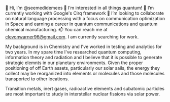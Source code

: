 👋 Hi, I’m @seemedidemees
👀 I’m interested in all things quantum!
🌱 I’m currently working with Google's Cirq framework
💞️ I’m looking to collaborate on natural language processing with a focus on communication optimization in Space and earning a career in quantum communications and quantum chemical manufacturing.
📫 You can reach me at clevonwarner96@gmail.com. I am currently searching for work.

My background is in Chemistry and I've worked in testing and analytics for two years. In my spare time I've researched quantum computing, information theory and radiation and I believe that it is possible to generate strategic elemnts in our planetary environments. Given the proper positioning of off Earth assets, particularly our solar sails, the energy they collect may be reorganized into elements or molecules and those molecules transported to other locations.

Transition metals, inert gases, radioactive elements and subatomic particles are most important to study in interstellar nuclear fissions via solar power.

<!---
seemedidemees/seemedidemees is a ✨ special ✨ repository because its `README.md` (this file) appears on your GitHub profile.
You can click the Preview link to take a look at your changes.
--->
